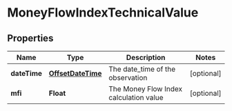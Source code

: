 
# MoneyFlowIndexTechnicalValue

## Properties
Name | Type | Description | Notes
------------ | ------------- | ------------- | -------------
**dateTime** | [**OffsetDateTime**](OffsetDateTime.md) | The date_time of the observation |  [optional]
**mfi** | **Float** | The Money Flow Index calculation value |  [optional]



